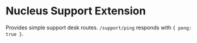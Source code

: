 # Nucleus Support Extension

Provides simple support desk routes. `/support/ping` responds with `{ pong: true }`.
